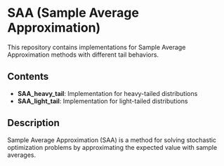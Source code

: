 # SAA (Sample Average Approximation)

This repository contains implementations for Sample Average Approximation methods with different tail behaviors.

## Contents

- **SAA_heavy_tail**: Implementation for heavy-tailed distributions
- **SAA_light_tail**: Implementation for light-tailed distributions

## Description

Sample Average Approximation (SAA) is a method for solving stochastic optimization problems by approximating the expected value with sample averages.
